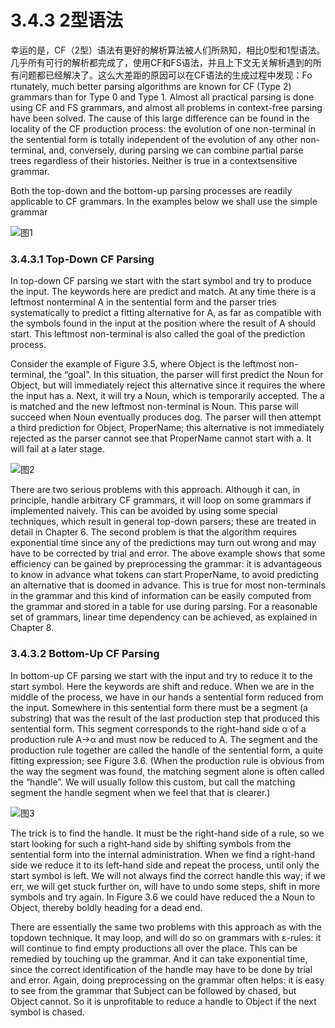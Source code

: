 # 3.4.3 2型语法

幸运的是，CF（2型）语法有更好的解析算法被人们所熟知，相比0型和1型语法。几乎所有可行的解析都完成了，使用CF和FS语法，并且上下文无关解析遇到的所有问题都已经解决了。这么大差距的原因可以在CF语法的生成过程中发现：Fo rtunately, much better parsing algorithms are known for CF (Type 2) grammars than for Type 0 and Type 1. Almost all practical parsing is done using CF and FS grammars, and almost all problems in context-free parsing have been solved. The cause of this large difference can be found in the locality of the CF production process: the evolution of one non-terminal in the sentential form is totally independent of the evolution of any other non-terminal, and, conversely, during parsing we can combine partial parse trees regardless of their histories. Neither is true in a contextsensitive grammar.

Both the top-down and the bottom-up parsing processes are readily applicable to CF grammars. In the examples below we shall use the simple grammar

![图1]()

### 3.4.3.1 Top-Down CF Parsing

In top-down CF parsing we start with the start symbol and try to produce the input. The keywords here are predict and match. At any time there is a leftmost nonterminal A in the sentential form and the parser tries systematically to predict a fitting alternative for A, as far as compatible with the symbols found in the input at the position where the result of A should start. This leftmost non-terminal is also called the goal of the prediction process.

Consider the example of Figure 3.5, where Object is the leftmost non-terminal, the “goal”. In this situation, the parser will first predict the Noun for Object, but will immediately reject this alternative since it requires the where the input has a. Next, it will try a Noun, which is temporarily accepted. The a is matched and the new leftmost non-terminal is Noun. This parse will succeed when Noun eventually produces dog. The parser will then attempt a third prediction for Object, ProperName; this alternative is not immediately rejected as the parser cannot see that ProperName cannot start with a. It will fail at a later stage.

![图2]()

There are two serious problems with this approach. Although it can, in principle, handle arbitrary CF grammars, it will loop on some grammars if implemented naively. This can be avoided by using some special techniques, which result in general top-down parsers; these are treated in detail in Chapter 6. The second problem is that the algorithm requires exponential time since any of the predictions may turn out wrong and may have to be corrected by trial and error. The above example shows that some efficiency can be gained by preprocessing the grammar: it is advantageous to know in advance what tokens can start ProperName, to avoid predicting an alternative that is doomed in advance. This is true for most non-terminals in the grammar and this kind of information can be easily computed from the grammar and stored in a table for use during parsing. For a reasonable set of grammars, linear time dependency can be achieved, as explained in Chapter 8.

### 3.4.3.2 Bottom-Up CF Parsing

In bottom-up CF parsing we start with the input and try to reduce it to the start symbol. Here the keywords are shift and reduce. When we are in the middle of the process, we have in our hands a sentential form reduced from the input. Somewhere in this sentential form there must be a segment (a substring) that was the result of the last production step that produced this sentential form. This segment corresponds to the right-hand side α of a production rule A→α and must now be reduced to A. The segment and the production rule together are called the handle of the sentential form, a quite fitting expression; see Figure 3.6. (When the production rule is obvious from the way the segment was found, the matching segment alone is often called the “handle”. We will usually follow this custom, but call the matching segment the handle segment when we feel that that is clearer.)

![图3]()

The trick is to find the handle. It must be the right-hand side of a rule, so we start looking for such a right-hand side by shifting symbols from the sentential form into the internal administration. When we find a right-hand side we reduce it to its left-hand side and repeat the process, until only the start symbol is left. We will not always find the correct handle this way; if we err, we will get stuck further on, will have to undo some steps, shift in more symbols and try again. In Figure 3.6 we could have reduced the a Noun to Object, thereby boldly heading for a dead end.

There are essentially the same two problems with this approach as with the topdown technique. It may loop, and will do so on grammars with ε-rules: it will continue to find empty productions all over the place. This can be remedied by touching up the grammar. And it can take exponential time, since the correct identification of the handle may have to be done by trial and error. Again, doing preprocessing on the grammar often helps: it is easy to see from the grammar that Subject can be followed by chased, but Object cannot. So it is unprofitable to reduce a handle to Object if the next symbol is chased.